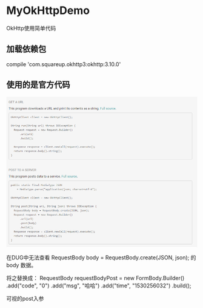 # MyOkHttpDemo
OkHttp使用简单代码


## 加载依赖包
compile 'com.squareup.okhttp3:okhttp:3.10.0'

## 使用的是官方代码
![官方代码截图](https://github.com/think-ing/MyOkHttpDemo/blob/master/qwesd.png)

在DUG中无法查看
RequestBody body = RequestBody.create(JSON, json);
的body 数据。

将之替换成：
RequestBody requestBodyPost = new FormBody.Builder()
.add("code", "0")
.add("msg", "哈哈")
.add("time", "1530256032")
.build();

可视的post入参
